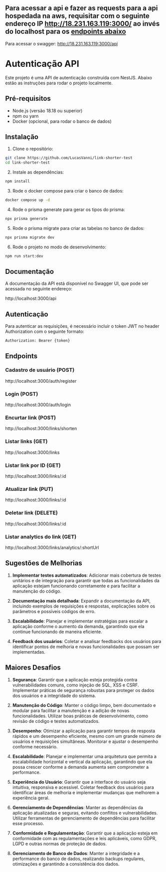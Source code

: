 

## Para acessar a api e fazer as requests para a api hospedada na aws, requisitar com o seguinte endereço IP http://18.231.163.119:3000/ ao invés do localhost para os [endpoints abaixo](#endpoints)

Para acessar o swagger: http://18.231.163.119:3000/api

# Autenticação API

Este projeto é uma API de autenticação construída com NestJS. Abaixo estão as instruções para rodar o projeto localmente.

## Pré-requisitos

- Node.js (versão 18.18 ou superior)
- npm ou yarn
- Docker (opcional, para rodar o banco de dados)

## Instalação

1. Clone o repositório:

```bash
git clone https://github.com/LucasVanni/link-shorter-test
cd link-shorter-test
```

2. Instale as dependências:

```bash
npm install
```

3. Rode o docker compose para criar o banco de dados:

```bash
docker compose up -d
```

4. Rode o prisma generate para gerar os tipos do prisma:

```bash
npx prisma generate
```

5. Rode o prisma migrate para criar as tabelas no banco de dados:

```bash
npx prisma migrate dev
```

6. Rode o projeto no modo de desenvolvimento:

```bash
npm run start:dev
```

## Documentação

A documentação da API está disponível no Swagger UI, que pode ser acessada no seguinte endereço:

http://localhost:3000/api

## Autenticação

Para autenticar as requisições, é necessário incluir o token JWT no header Authorization com o seguinte formato:

```
Authorization: Bearer {token}
```

## Endpoints

### Cadastro de usuário (POST)

http://localhost:3000/auth/register

### Login (POST)

http://localhost:3000/auth/login

### Encurtar link (POST)

http://localhost:3000/links/shorten

### Listar links (GET)

http://localhost:3000/links

### Listar link por ID (GET)

http://localhost:3000/links/:id

### Atualizar link (PUT)

http://localhost:3000/links/:id

### Deletar link (DELETE)

http://localhost:3000/links/:id

### Listar analytics do link (GET)

http://localhost:3000/links/analytics/:shortUrl

## Sugestões de Melhorias

1. **Implementar testes automatizados**: Adicionar mais cobertura de testes unitários e de integração para garantir que todas as funcionalidades da aplicação estejam funcionando corretamente e para facilitar a manutenção do código.

2. **Documentação mais detalhada**: Expandir a documentação da API, incluindo exemplos de requisições e respostas, explicações sobre os parâmetros e possíveis códigos de erro.

3. **Escalabilidade**: Planejar e implementar estratégias para escalar a aplicação conforme o aumento da demanda, garantindo que ela continue funcionando de maneira eficiente.

4. **Feedback dos usuários**: Coletar e analisar feedbacks dos usuários para identificar pontos de melhoria e novas funcionalidades que possam ser implementadas.

## Maiores Desafios

1. **Segurança**: Garantir que a aplicação esteja protegida contra vulnerabilidades comuns, como injeção de SQL, XSS e CSRF. Implementar práticas de segurança robustas para proteger os dados dos usuários e a integridade do sistema.

2. **Manutenção do Código**: Manter o código limpo, bem documentado e modular para facilitar a manutenção e a adição de novas funcionalidades. Utilizar boas práticas de desenvolvimento, como revisão de código e testes automatizados.

3. **Desempenho**: Otimizar a aplicação para garantir tempos de resposta rápidos e um desempenho eficiente, mesmo com um grande número de usuários e requisições simultâneas. Monitorar e ajustar o desempenho conforme necessário.

4. **Escalabilidade**: Planejar e implementar uma arquitetura que permita a escalabilidade horizontal e vertical da aplicação, garantindo que ela possa crescer conforme a demanda aumenta sem comprometer a performance.

5. **Experiência do Usuário**: Garantir que a interface do usuário seja intuitiva, responsiva e acessível. Coletar feedback dos usuários para identificar áreas de melhoria e implementar mudanças que melhorem a experiência geral.

6. **Gerenciamento de Dependências**: Manter as dependências da aplicação atualizadas e seguras, evitando conflitos e vulnerabilidades. Utilizar ferramentas de gerenciamento de dependências para facilitar esse processo.

7. **Conformidade e Regulamentação**: Garantir que a aplicação esteja em conformidade com as regulamentações e leis aplicáveis, como GDPR, LGPD e outras normas de proteção de dados.

8. **Gerenciamento de Banco de Dados**: Manter a integridade e a performance do banco de dados, realizando backups regulares, otimizações e garantindo a consistência dos dados.

